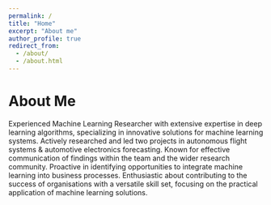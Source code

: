 ```yaml
---
permalink: /
title: "Home"
excerpt: "About me"
author_profile: true
redirect_from: 
  - /about/
  - /about.html
---
```


About Me
======
Experienced Machine Learning Researcher with extensive expertise in deep learning algorithms, specializing in innovative solutions for machine learning systems. Actively researched and led two projects in autonomous flight systems & automotive electronics forecasting. Known for effective communication of findings within the team and the wider research community. Proactive in identifying opportunities to integrate machine learning into business processes. Enthusiastic about contributing to the success of organisations with a versatile skill set, focusing on the practical application of machine learning solutions.



